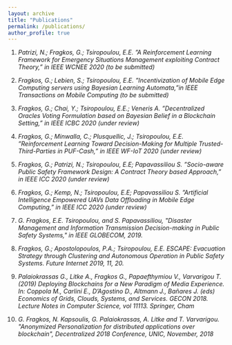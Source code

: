 ```yaml
---
layout: archive
title: "Publications"
permalink: /publications/
author_profile: true
---
```

1. *Patrizi, N.; Fragkos, G.; Tsiropoulou, E.E. ”A Reinforcement Learning Framework for Emergency Situations Management exploiting Contract Theory,” in IEEE WCNEE 2020 (to be submitted)*

2. *Fragkos, G.; Lebien, S.; Tsiropoulou, E.E. ”Incentivization of Mobile Edge Computing servers using Bayesian Learning Automata,”in IEEE Transactions on Mobile Computing (to be submitted)*

3. *Fragkos, G.; Chai, Y.; Tsiropoulou, E.E.; Veneris A. ”Decentralized Oracles Voting Formulation based on Bayesian Belief in a Blockchain Setting,” in IEEE ICBC 2020 (under review)*

4. *Fragkos, G.; Minwalla, C.; Plusquellic, J.; Tsiropoulou, E.E. ”Reinforcement Learning Toward Decision-Making for Multiple Trusted-Third-Parties in PUF-Cash,” in IEEE WF-IoT 2020 (under review)*

5. *Fragkos, G.; Patrizi, N.; Tsiropoulou, E.E; Papavassiliou S. ”Socio-aware Public Safety Framework Design: A Contract Theory based Approach,” in IEEE ICC 2020 (under review)*

6. *Fragkos, G.; Kemp, N.; Tsiropoulou, E.E; Papavassiliou S. ”Artificial Intelligence Empowered UAVs Data Offloading in Mobile Edge Computing,” in IEEE ICC 2020 (under review)*

2. *G. Fragkos, E.E. Tsiropoulou, and S. Papavassiliou, "Disaster Management and Information Transmission Decision-making in Public Safety Systems," in IEEE GLOBECOM, 2019.*

7. *Fragkos, G.; Apostolopoulos, P.A.; Tsiropoulou, E.E. ESCAPE: Evacuation Strategy through Clustering and Autonomous Operation in Public Safety Systems. Future Internet 2019, 11, 20.*

8. *Palaiokrassas G., Litke A., Fragkos G., Papaefthymiou V., Varvarigou T. (2019) Deploying Blockchains for a New Paradigm of Media Experience. In: Coppola M., Carlini E., D’Agostino D., Altmann J., Bañares J. (eds) Economics of Grids, Clouds, Systems, and Services. GECON 2018. Lecture Notes in Computer Science, vol 11113. Springer, Cham*

9. *G. Fragkos, N. Kapsoulis, G. Palaiokrassas, A. Litke and T. Varvarigou. "Anonymized Personalization for distributed applications over blockchain", Decentralized 2018 Conference, UNIC, November, 2018*
